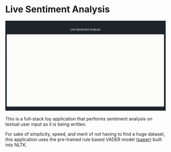 # Live Sentiment Analysis

![](img/demo.gif)

This is a full-stack toy application that performs sentiment analysis on
textual user input as it is being written.

For sake of simplicity, speed, and merit of not having to find a huge
dataset, this application uses the pre-trained rule based VADER model
([paper](https://www.researchgate.net/publication/275828927_VADER_A_Parsimonious_Rule-based_Model_for_Sentiment_Analysis_of_Social_Media_Text))
built into NLTK.
